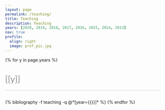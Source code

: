 ```yaml
---
layout: page
permalink: /teaching/
title: Teaching
description: Teaching
years: [2020, 2019, 2018, 2017, 2016, 2015, 2014, 2013]
nav: true
profile:
  align: right
  image: prof_pic.jpg
---
```


<style >
.year{
color: #4b4b4b;
font-size: 30px;
border-bottom: 1px solid #ccc;
margin: 0 0 30px 0;
padding: 20px 0;
text-align: left;
font-family: "Lato", Helvetica, Arial, sans-serif;
font-weight: 300;
}

</style>
<!-- <div class="slp__liveNotStarted" data-slp-target="liveThumbnail" style="background-image: url(&quot;https://d2ygwrecguqg66.cloudfront.net/data/presentations/38938281/slideslive_charu-sharma_deepak-nathani_manohar-kaul_solving-partial-assignment-problems-using-random-simplicial-complexes.jpg?1606758741&quot;);">
    <div class="slp__liveNotStartedTitle__gradient"></div>
    <div class="slp__liveNotStartedTitle">
      <div class="slp__liveNotStartedTitle__logo"></div>
      <div class="slp__liveNotStartedTitle__text" data-slp-localized="liveStartSoon">Livestream will start soon!</div>
    </div>
  </div>
   -->
<div class="publications">

{% for y in page.years %}
  <h2 class="year">{{y}}</h2>
  {% bibliography -f teaching -q @*[year={{}}]* %}
{% endfor %}

</div>

